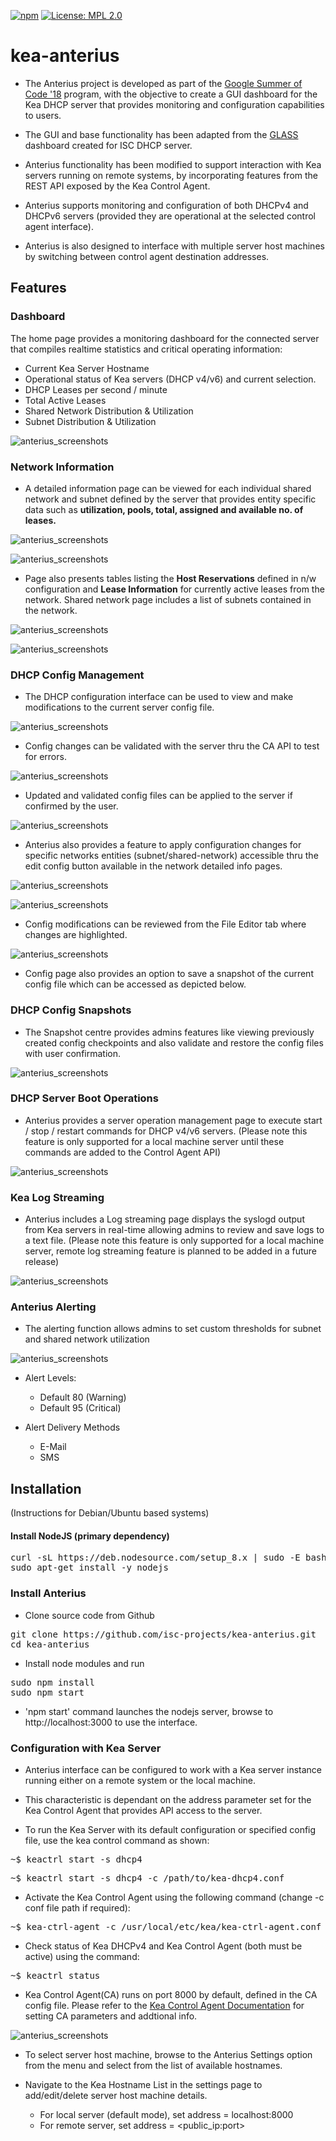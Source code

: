 [![npm](https://img.shields.io/npm/v/npm.svg)]()
[![License: MPL 2.0](https://img.shields.io/badge/License-MPL%202.0-brightgreen.svg)](https://opensource.org/licenses/MPL-2.0)

# kea-anterius
- The Anterius project is developed as part of the [Google Summer of Code '18](https://summerofcode.withgoogle.com) program, with the objective to create a GUI dashboard for the Kea DHCP server that provides monitoring and configuration capabilities to users. 

- The GUI and base functionality has been adapted from the [GLASS](https://github.com/Akkadius/glass-isc-dhcp) dashboard created for ISC DHCP server.

- Anterius functionality has been modified to support interaction with Kea servers running on remote systems, by incorporating features from the REST API exposed by the Kea Control Agent.

- Anterius supports monitoring and configuration of both DHCPv4 and DHCPv6 servers (provided they are operational at the selected control agent interface).

- Anterius is also designed to interface with multiple server host machines by switching between control agent destination addresses.

## Features

### Dashboard
  The home page provides a monitoring dashboard for the connected server that compiles realtime statistics and critical operating information:
  * Current Kea Server Hostname
  * Operational status of Kea servers (DHCP v4/v6) and current selection.
  * DHCP Leases per second / minute
  * Total Active Leases
  * Shared Network Distribution & Utilization
  * Subnet Distribution & Utilization
  
  ![anterius_screenshots](https://raw.githubusercontent.com/isc-projects/kea-anterius/master/public/images/screenshots/anterius_dashboard.png)
  

### Network Information
- A detailed information page can be viewed for each individual shared network and subnet defined by the server that provides entity specific data such as **utilization, pools, total, assigned and available no. of leases.**

![anterius_screenshots](https://raw.githubusercontent.com/isc-projects/kea-anterius/master/public/images/screenshots/anterius_sharednw_info.png)

![anterius_screenshots](https://raw.githubusercontent.com/isc-projects/kea-anterius/master/public/images/screenshots/anterius_subnet_info.png)

- Page also presents tables listing the **Host Reservations** defined in n/w configuration and **Lease Information** for currently active leases from the network. Shared network page includes a list of subnets contained in the network.

![anterius_screenshots](https://raw.githubusercontent.com/isc-projects/kea-anterius/master/public/images/screenshots/anterius_hostresv_info.png)

![anterius_screenshots](https://raw.githubusercontent.com/isc-projects/kea-anterius/master/public/images/screenshots/anterius_lease_info.png)


### DHCP Config Management
   
- The DHCP configuration interface can be used to view and make modifications to the current server config file.

![anterius_screenshots](https://raw.githubusercontent.com/isc-projects/kea-anterius/master/public/images/screenshots/anterius_config_view.png)

- Config changes can be validated with the server thru the CA API to test for errors.

![anterius_screenshots](https://raw.githubusercontent.com/isc-projects/kea-anterius/master/public/images/screenshots/anterius_config_test.png)

- Updated and validated config files can be applied to the server if confirmed by the user.

![anterius_screenshots](https://raw.githubusercontent.com/isc-projects/kea-anterius/master/public/images/screenshots/anterius_config_update.png)

- Anterius also provides a feature to apply configuration changes for specific networks entities (subnet/shared-network) accessible thru the edit config button available in the network detailed info pages.

![anterius_screenshots](https://raw.githubusercontent.com/isc-projects/kea-anterius/master/public/images/screenshots/anterius_config_shnw.png)

![anterius_screenshots](https://raw.githubusercontent.com/isc-projects/kea-anterius/master/public/images/screenshots/anterius_config_sn.png)

- Config modifications can be reviewed from the File Editor tab where changes are highlighted.

![anterius_screenshots](https://raw.githubusercontent.com/isc-projects/kea-anterius/master/public/images/screenshots/anterius_config_file_editor.png)

- Config page also provides an option to save a snapshot of the current config file which can be accessed as depicted below. 


### DHCP Config Snapshots

- The Snapshot centre provides admins features like viewing previously created config checkpoints and also validate and restore the config files with user confirmation.

![anterius_screenshots](https://raw.githubusercontent.com/isc-projects/kea-anterius/master/public/images/screenshots/anterius_config_snapshots.png)


### DHCP Server Boot Operations <local-server-feature>

- Anterius provides a server operation management page to execute start / stop / restart commands for DHCP v4/v6 servers. (Please note this feature is only supported for a local machine server until these commands are added to the Control Agent API) 

![anterius_screenshots](https://raw.githubusercontent.com/isc-projects/kea-anterius/master/public/images/screenshots/anterius_boot_ops.png)


### Kea Log Streaming <local-server-feature>

- Anterius includes a Log streaming page displays the syslogd output from Kea servers in real-time allowing admins to review and save logs to a text file. (Please note this feature is only supported for a local machine server, remote log streaming feature is planned to be added in a future release)

![anterius_screenshots](https://raw.githubusercontent.com/isc-projects/kea-anterius/master/public/images/screenshots/anterius_log_stream.png)

### Anterius Alerting

- The alerting function allows admins to set custom thresholds for subnet and shared network utilization

![anterius_screenshots](https://raw.githubusercontent.com/isc-projects/kea-anterius/master/public/images/screenshots/anterius_alerts.png)

- Alert Levels:
  - Default 80 (Warning)
  - Default 95 (Critical)

- Alert Delivery Methods
  - E-Mail
  - SMS


## Installation
(Instructions for Debian/Ubuntu based systems)

#### Install NodeJS (primary dependency)

<pre>
curl -sL https://deb.nodesource.com/setup_8.x | sudo -E bash -
sudo apt-get install -y nodejs
</pre>

### Install Anterius
- Clone source code from Github
<pre>
git clone https://github.com/isc-projects/kea-anterius.git
cd kea-anterius
</pre>

- Install node modules and run
<pre>
sudo npm install
sudo npm start
</pre>

- 'npm start' command launches the nodejs server, browse to http://localhost:3000 to use the interface.

### Configuration with Kea Server
- Anterius interface can be configured to work with a Kea server instance running either on a remote system or the local machine. 

- This characteristic is dependant on the address parameter set for the Kea Control Agent that provides API access to the server.

- To run the Kea Server with its default configuration or specified config file, use the kea control command as shown:
<pre>
~$ keactrl start -s dhcp4  
</pre>
<pre>
~$ keactrl start -s dhcp4 -c /path/to/kea-dhcp4.conf 
</pre>

- Activate the Kea Control Agent using the following command (change -c conf file path if required):
<pre>
~$ kea-ctrl-agent -c /usr/local/etc/kea/kea-ctrl-agent.conf
</pre>

- Check status of Kea DHCPv4 and Kea Control Agent (both must be active) using the command:
<pre>
~$ keactrl status
</pre>

- Kea Control Agent(CA) runs on port 8000 by default, defined in the CA config file. Please refer to the [Kea Control Agent Documentation](https://kea.isc.org/docs/kea-guide.html#kea-ctrl-agent) for setting CA parameters and addtional info.

![anterius_screenshots](https://raw.githubusercontent.com/isc-projects/kea-anterius/master/public/images/screenshots/anterius_settings.png)

- To select server host machine, browse to the Anterius Settings option from the menu and select from the list of available hostnames. 
- Navigate to the Kea Hostname List in the settings page to add/edit/delete server host machine details. 

  - For local server (default mode), set address = localhost:8000
  - For remote server, set address = <public_ip:port>

